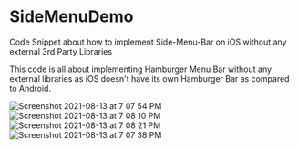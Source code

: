 # SideMenuDemo
Code Snippet about how to implement Side-Menu-Bar on iOS without any external 3rd Party Libraries

This code is all about implementing Hamburger Menu Bar without any external libraries as iOS doesn't have its own Hamburger Bar as compared to Android.

![Screenshot 2021-08-13 at 7 07 54 PM](https://user-images.githubusercontent.com/49474526/129366221-2a690425-8e13-4404-9882-cd3eee58dc10.png)
![Screenshot 2021-08-13 at 7 08 10 PM](https://user-images.githubusercontent.com/49474526/129366229-4b64e321-92f0-421f-b6b1-911e4eb5b600.png)
![Screenshot 2021-08-13 at 7 08 21 PM](https://user-images.githubusercontent.com/49474526/129366233-7ff2a11a-9367-40c4-9d96-22d04d7ba25c.png)
![Screenshot 2021-08-13 at 7 07 38 PM](https://user-images.githubusercontent.com/49474526/129366236-9a98ab59-f9dd-4b54-a4f9-9e375d753890.png)
